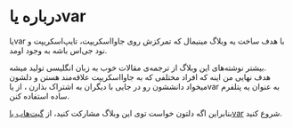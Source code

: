 # درباره یاvar

یاvar
با هدف ساخت یه وبلاگ مینیمال که تمرکزش روی جاوااسکریپت، تایپ‌اسکریپت و نود جی‌اس باشه به وجود اومد.

بیشتر نوشته‌های این وبلاگ از ترجمه‌ی مقالات خوب به زبان انگلیسی تولید میشه.  
هدف نهایی من اینه که افراد مختلفی که به جاوااسکریپت علاقه‌مند هستن و دلشون میخواد دانششون رو در جایی با دیگران به اشتراک بذارن
،
از
یاvar
به عنوان یه پتلفرم ساده استفاده کنن.

بنابراین اگه دلتون خواست توی این وبلاگ مشارکت کنید، از
[گیت‌هاب یاvar](http://github.com/yavarjs/yavarjs.github.io)
شروع کنید.
